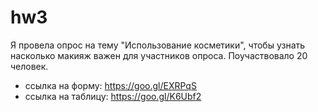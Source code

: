 # hw3
Я провела опрос на тему "Использование косметики", чтобы узнать насколько макияж важен для участников опроса. Поучаствовало 20 человек.
* ссылка на форму: https://goo.gl/EXRPqS
* ссылка на таблицу: https://goo.gl/K6Ubf2
